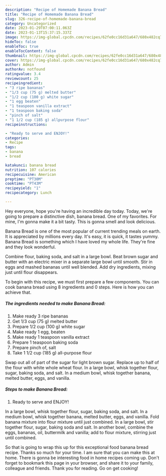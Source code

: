 ```yaml
---
description: "Recipe of Homemade Banana Bread"
title: "Recipe of Homemade Banana Bread"
slug: 326-recipe-of-homemade-banana-bread
category: Uncategorized
date: 2023-01-29T07:00:11.063Z
date: 2023-01-13T15:37:15.337Z
image: https://img-global.cpcdn.com/recipes/62fe0cc16d31a647/680x482cq70/banana-bread-recipe-main-photo.jpg
hideToc: false
enableToc: true
enableTocContent: false
thumbnail: https://img-global.cpcdn.com/recipes/62fe0cc16d31a647/680x482cq70/banana-bread-recipe-main-photo.jpg
cover: https://img-global.cpcdn.com/recipes/62fe0cc16d31a647/680x482cq70/banana-bread-recipe-main-photo.jpg
author: Admin
authorAv: notfound
ratingvalue: 3.4
reviewcount: 25
recipeingredient:
- "3 ripe bananas"
- "1/3 cup (75 g) melted butter"
- "1/2 cup (100 g) white sugar"
- "1 egg beaten"
- "1 teaspoon vanilla extract"
- "1 teaspoon baking soda"
- "pinch of salt"
- "1 1/2 cup (185 g) allpurpose flour"
recipeinstructions:

- "Ready to serve and ENJOY!"
categories:
- Recipe
tags:
- banana
- bread

katakunci: banana bread 
nutrition: 107 calories
recipecuisine: American
preptime: "PT30M"
cooktime: "PT43M"
recipeyield: "1"
recipecategory: Lunch

---
```



Hey everyone, hope you're having an incredible day today. Today, we're going to prepare a distinctive dish, banana bread. One of my favorites. For mine, I'm gonna make it a bit tasty. This is gonna smell and look delicious.

Banana Bread is one of the most popular of current trending meals on earth. It is appreciated by millions every day. It's easy, it is quick, it tastes yummy. Banana Bread is something which I have loved my whole life. They're fine and they look wonderful.

Combine flour, baking soda, and salt in a large bowl. Beat brown sugar and butter with an electric mixer in a separate large bowl until smooth. Stir in eggs and mashed bananas until well blended. Add dry ingredients, mixing just until flour disappears.


To begin with this recipe, we must first prepare a few components. You can cook banana bread using 8 ingredients and 0 steps. Here is how you can achieve that.

<!--inarticleads1-->

##### The ingredients needed to make Banana Bread:

1. Make ready 3 ripe bananas
1. Get 1/3 cup (75 g) melted butter
1. Prepare 1/2 cup (100 g) white sugar
1. Make ready 1 egg, beaten
1. Make ready 1 teaspoon vanilla extract
1. Prepare 1 teaspoon baking soda
1. Prepare pinch of, salt
1. Take 1 1/2 cup (185 g) all-purpose flour


Swap out all of part of the sugar for light brown sugar. Replace up to half of the flour with white whole wheat flour. In a large bowl, whisk together flour, sugar, baking soda, and salt. In a medium bowl, whisk together banana, melted butter, eggs, and vanilla. 

<!--inarticleads2-->

##### Steps to make Banana Bread:


1. Ready to serve and ENJOY!

In a large bowl, whisk together flour, sugar, baking soda, and salt. In a medium bowl, whisk together banana, melted butter, eggs, and vanilla. Fold banana mixture into flour mixture until just combined. In a large bowl, stir together flour, sugar, baking soda and salt. In another bowl, combine the eggs, bananas, oil, buttermilk and vanilla; add to flour mixture, stirring just until combined. 

So that is going to wrap this up for this exceptional food banana bread recipe. Thanks so much for your time. I am sure that you can make this at home. There is gonna be interesting food in home recipes coming up. Don't forget to bookmark this page in your browser, and share it to your family, colleague and friends. Thank you for reading. Go on get cooking!
